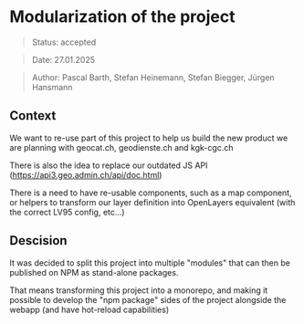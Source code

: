 # Modularization of the project

> Status: accepted

> Date: 27.01.2025

> Author: Pascal Barth, Stefan Heinemann, Stefan Biegger, Jürgen Hansmann

## Context

We want to re-use part of this project to help us build the new product we are planning with geocat.ch, geodienste.ch and kgk-cgc.ch

There is also the idea to replace our outdated JS API (https://api3.geo.admin.ch/api/doc.html)

There is a need to have re-usable components, such as a map component, or helpers to transform our layer definition into OpenLayers equivalent (with the correct LV95 config, etc...)

## Descision

It was decided to split this project into multiple "modules" that can then be published on NPM as stand-alone packages.

That means transforming this project into a monorepo, and making it possible to develop the "npm package" sides of the project alongside the webapp (and have hot-reload capabilities)
